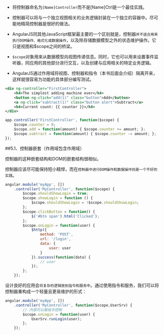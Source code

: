 - 将控制器命名为`[Name]Controller`而不是[Name]Ctrl是一个最佳实践。

- 控制器可以将与一个独立视图相关的业务逻辑封装在一个独立的容器中。尽可能地精简控制器是很好的做法。

- AngularJS同其他JavaScript框架最主要的一个区别就是，控制器`并不适合用来执行DOM操作、格式化或数据操作`，以及除存储数据模型之外的状态维护操作。它只是视图和$scope之间的桥梁。

- `$scope`对象用来从数据模型向视图传递信息。同时，它也可以用来设置事件监听器，同应用的其他部分进行交互，以及创建与应用相关的特定业务逻辑。

- AngularJS通过作用域将视图、控制器和指令（本书后面会介绍）隔离开来，这样就很容易为功能的具体部分编写测试。

```xml
<div ng-controller="FirstController">
	<h4>The simplest adding machine ever</h4>
	<button ng-click="add(1)" class="button">Add</button>
	<a ng-click="subtract(1)" class="button alert">Subtract</a>
	<h4>Current count: {{ counter }}</h4>
</div>
```

```javascript
app.controller('FirstController', function($scope) {
	$scope.counter = 0;
	$scope.add = function(amount) { $scope.counter += amount; };
	$scope.subtract = function(amount) { $scope.counter -= amount; };
});
```

##5.1、控制器嵌套（作用域包含作用域）

控制器的这种嵌套结构和DOM的嵌套结构很相似。

控制器应该尽可能保持短小精悍，而在`控制器中进行DOM操作和数据操作则是一个不好的实践`。
```javascript
angular.module('myApp', [])
	.controller('MyController', function($scope) {
		$scope.shouldShowLogin = true;
		$scope.showLogin = function () {
			$scope.shouldShowLogin = !$scope.shouldShowLogin;
		};
		$scope.clickButton = function() {
			$('#btn span').html('Clicked');
		};
		$scope.onLogin = function(user) {
			$http({
				method: 'POST',
				url: '/login',
				data: {
					user: user
				}
			}).success(function(data) {
				// user
			});
		};
	});
```

设计良好的应用会`将复杂的逻辑放到指令和服务中`。通过使用指令和服务，我们可以将控制器重构成一个轻量且更易维护的形式：

```javascript
angular.module('myApp', [])
	.controller('MyController', function($scope,UserSrv) {
		// 内容可以被指令控制
		$scope.onLogin = function(user) {
			UserSrv.runLogin(user);
		};
	});
```







